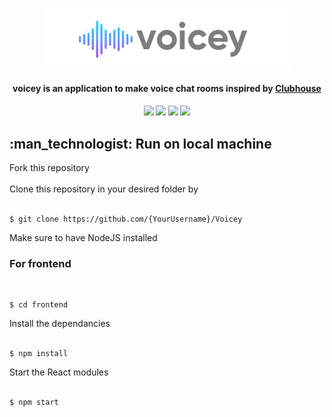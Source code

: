 ﻿<p align = "center">
<img align = "center" src = "frontend\public\Resources\Icons\voicey-light.png"/>
</p>

<h4 align = "center">voicey is an application to make voice chat rooms inspired by <a href = "https://www.joinclubhouse.com/" target="_blank">Clubhouse</a></h4>

<div align = "center">
    <h4 align = "center"> <a href="https://github.com/itsomkathe/Voicey/commits/master"><img src="https://img.shields.io/github/last-commit/itsomkathe/Voicey.svg?style=flat-square&color=green"/></a> <a href="https://github.com/itsomkathe/Voicey/commits/master"><img src="https://img.shields.io/github/commit-activity/y/itsomkathe/Voicey.svg?style=flat-square"/></a> <a href="https://github.com/Servatom/notefy/blob/main/LICENSE"><img src="https://img.shields.io/badge/License-MIT-blue.svg?style=flat-square&color=blue"/></a> <a href="https://github.com/Servatom/notefy/compare"><img src="https://img.shields.io/badge/PRs-welcome-brightgreen.svg?style=flat-square"/></a>
    </h4>
<div>

<h2 align = "left"> :man_technologist: Run on local machine</h2>
<div align = "left">
Fork this repository
<br/><br/>
Clone this repository in your desired folder by 
<br/><br/>
<pre><code>$ git clone https://github.com/{YourUsername}/Voicey</code></pre>
Make sure to have NodeJS installed
	
<h3>For frontend</h3>
<br/>
<pre><code>$ cd frontend</code></pre>
Install the dependancies
<br/><br/>
<pre><code>$ npm install</code></pre>
Start the React modules
<br/><br/>
<pre><code>$ npm start</code></pre>
</div>


